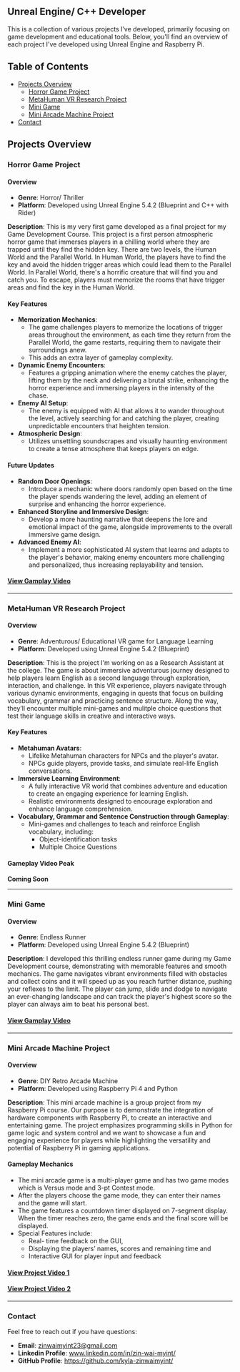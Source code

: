 ## Unreal Engine/ C++ Developer
This is a collection of various projects I’ve developed, primarily focusing on game development and educational tools. 
Below, you'll find an overview of each project I've developed using Unreal Engine and Raspberry Pi.

## **Table of Contents**
- [Projects Overview](#projects-overview)
  - [Horror Game Project](#horror-game-project)
  - [MetaHuman VR Research Project](#metahuman-vr-research-project)
  - [Mini Game](#mini-game)
  - [Mini Arcade Machine Project](#mini-arcade-machine-project)
- [Contact](#contact)

## Projects Overview

### Horror Game Project
#### Overview
+ **Genre**: Horror/ Thriller
+ **Platform**: Developed using Unreal Engine 5.4.2 (Blueprint and C++ with Rider)
  
**Description**: This is my very first game developed as a final project for my Game Development Course. This project is a first person atmospheric horror game
that immerses players in a chilling world where they are trapped until they find the hidden key. There are two levels, the Human World and the Parallel World. 
In Human World, the players have to find the key and avoid the hidden trigger areas which could lead them to the Parallel World. In Parallel World, there's a horrific creature 
that will find you and catch you. To escape, players must memorize the rooms that have trigger areas and find the key in the Human World. 

#### Key Features
+ **Memorization Mechanics**:
  + The game challenges players to memorize the locations of trigger areas throughout the environment, as each time they return from the Parallel World,
    the game restarts, requiring them to navigate their surroundings anew.
  + This adds an extra layer of gameplay complexity.
+ **Dynamic Enemy Encounters**:
  + Features a gripping animation where the enemy catches the player, lifting them by the neck and delivering a brutal strike, enhancing the horror experience and
    immersing players in the intensity of the chase.
+ **Enemy AI Setup**:
  + The enemy is equipped with AI that allows it to wander throughout the level, actively searching for and catching the player, creating unpredictable encounters
    that heighten tension.
+ **Atmospheric Design**:
  + Utilizes unsettling soundscrapes and visually haunting environment to create a tense atmosphere that keeps players on edge.

#### Future Updates
+ **Random Door Openings**:
  + Introduce a mechanic where doors randomly open based on the time the player spends wandering the level, adding an element of surprise and enhancing the horror experience.
+ **Enhanced Storyline and Immersive Design**:
  + Develop a more haunting narrative that deepens the lore and emotional impact of the game, alongside improvements to the overall immersive game design.
+ **Advanced Enemy AI**:
  + Implement a more sophisticated AI system that learns and adapts to the player's behavior, making enemy encounters more challenging and personalized,
    thus increasing replayability and tension.

#### [View Gamplay Video](https://drive.google.com/file/d/1e9SB8PF8phzpCXCmJXucDg8Nngt0fY0z/view?usp=sharing)

---
### MetaHuman VR Research Project
#### Overview
+ **Genre**: Adventurous/ Educational VR game for Language Learning
+ **Platform**: Developed using Unreal Engine 5.4.2 (Blueprint)
  
**Description**: This is the project I'm working on as a Research Assistant at the college. The game is about immersive adventurous journey designed to help players learn English as a second language through exploration, interaction, and challenge. In this VR experience, players navigate through various dynamic environments, engaging in quests that focus on building vocabulary, grammar and practicing sentence structure. Along the way, they’ll encounter multiple mini-games and mulitple choice questions that test their language skills in creative and interactive ways. 

#### Key Features
+ **Metahuman Avatars**:
  + Lifelike Metahuman characters for NPCs and the player's avatar.
  + NPCs guide players, provide tasks, and simulate real-life English conversations.
+ **Immersive Learning Environment**:
  + A fully interactive VR world that combines adventure and education to create an engaging experience for learning English.
  + Realistic environments designed to encourage exploration and enhance language comprehension.
+ **Vocabulary, Grammar and Sentence Construction through Gameplay**:
  + Mini-games and challenges to teach and reinforce English vocabulary, including:
    + Object-identification tasks
    + Multiple Choice Questions

#### Gameplay Video Peak
**Coming Soon**

---
### Mini Game
#### Overview
+ **Genre**: Endless Runner
+ **Platform**: Developed using Unreal Engine 5.4.2 (Blueprint)
  
**Description**: I developed this thrilling endless runner game during my Game Development course, demonstrating with memorable features and smooth mechanics. The game navigates vibrant environments filled with obstacles and collect coins and it will speed up as you reach further distance, pushing your reflexes to the limit. The player can jump, slide and dodge to navigate an ever-changing landscape and can track the player's highest score so the player can always aim to beat his personal best.

#### [View Gamplay Video](https://drive.google.com/file/d/1NRaIfSvjsEWrx9YyGxCKQWXgRMCgCtib/view?usp=sharing)

---
### Mini Arcade Machine Project
#### Overview
+ **Genre**: DIY Retro Arcade Machine
+ **Platform**: Developed using Raspberry Pi 4 and Python
  
**Description**: This mini arcade machine is a group project from my Raspberry Pi course. Our purpose is to demonstrate the integration of hardware components with Raspberry Pi, to create an interactive and entertaining game. The project emphasizes programming skills in Python for game logic and system control and we want to showcase a fun and engaging experience for players while highlighting the versatility and potential of Raspberry Pi in gaming applications. 

#### Gameplay Mechanics
+ The mini arcade game is a multi-player game and has two game modes which is Versus mode and 3-pt Contest mode.
+ After the players choose the game mode, they can enter their names and the game will start.
+ The game features a countdown timer displayed on 7-segment display. When the timer reaches zero, the game ends and the final score will be displayed.
+ Special Features include:
  + Real- time feedback on the GUI,
  + Displaying the players’ names, scores and remaining time and 
  + Interactive GUI for player input and feedback

#### [View Project Video 1](https://drive.google.com/file/d/1Hv9FRHGapmMuh2YJPzhW9YzlhMZfAjlx/view?usp=sharing)
#### [View Project Video 2](https://drive.google.com/file/d/1pIvV9TPmFaFpcf55Xzan4YlX_XgmgEmT/view?usp=sharing)

---
### Contact
Feel free to reach out if you have questions:
+ **Email**: zinwaimyint23@gmail.com
+ **Linkedin Profile**: www.linkedin.com/in/zin-wai-myint/
+ **GitHub Profile**: https://github.com/kyla-zinwaimyint/
